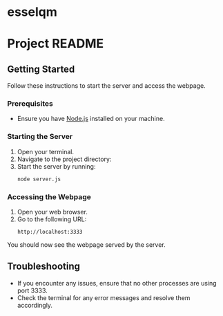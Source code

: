 # esselqm

# Project README

## Getting Started

Follow these instructions to start the server and access the webpage.

### Prerequisites

- Ensure you have [Node.js](https://nodejs.org/) installed on your machine.

### Starting the Server

1. Open your terminal.
2. Navigate to the project directory:
3. Start the server by running:
    ```sh
    node server.js
    ```

### Accessing the Webpage

1. Open your web browser.
2. Go to the following URL:
    ```
    http://localhost:3333
    ```

You should now see the webpage served by the server.

## Troubleshooting

- If you encounter any issues, ensure that no other processes are using port 3333.
- Check the terminal for any error messages and resolve them accordingly.
